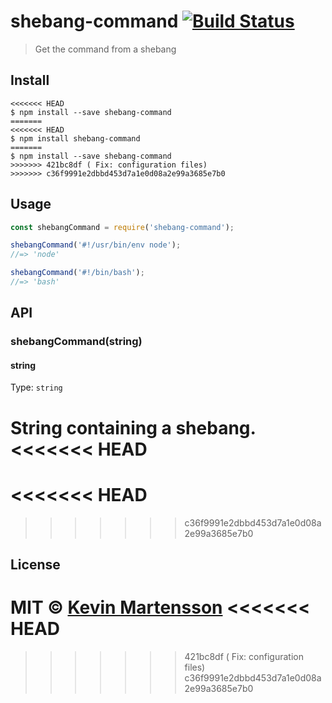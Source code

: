 # shebang-command [![Build Status](https://travis-ci.org/kevva/shebang-command.svg?branch=master)](https://travis-ci.org/kevva/shebang-command)

> Get the command from a shebang


## Install

```
<<<<<<< HEAD
$ npm install --save shebang-command
=======
<<<<<<< HEAD
$ npm install shebang-command
=======
$ npm install --save shebang-command
>>>>>>> 421bc8df ( Fix: configuration files)
>>>>>>> c36f9991e2dbbd453d7a1e0d08a2e99a3685e7b0
```


## Usage

```js
const shebangCommand = require('shebang-command');

shebangCommand('#!/usr/bin/env node');
//=> 'node'

shebangCommand('#!/bin/bash');
//=> 'bash'
```


## API

### shebangCommand(string)

#### string

Type: `string`

String containing a shebang.
<<<<<<< HEAD
=======
<<<<<<< HEAD
=======
>>>>>>> c36f9991e2dbbd453d7a1e0d08a2e99a3685e7b0


## License

MIT © [Kevin Martensson](http://github.com/kevva)
<<<<<<< HEAD
=======
>>>>>>> 421bc8df ( Fix: configuration files)
>>>>>>> c36f9991e2dbbd453d7a1e0d08a2e99a3685e7b0
